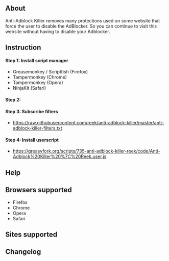 ## About
Anti-Adblock Killer removes many protections used on some website that force the user to disable the AdBlocker. So you can continue to visit this website without having to disable your Adblocker.

## Instruction
#### Step 1: Install script manager
* Greasemonkey / Scriptfish (Firefox)
* Tampermonkey (Chrome)
* Tampermonkey (Opera)
* NinjaKit (Safari)

#### Step 2:

#### Step 3: Subscribe filters
* https://raw.githubusercontent.com/reek/anti-adblock-killer/master/anti-adblock-killer-filters.txt

#### Step 4: Install userscript
* https://greasyfork.org/scripts/735-anti-adblock-killer-reek/code/Anti-Adblock%20Killer%20%7C%20Reek.user.js

## Help

## Browsers supported
* Firefox
* Chrome
* Opera
* Safari

## Sites supported


## Changelog
